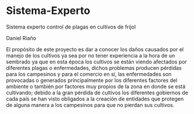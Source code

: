 # Sistema-Experto
Sistema experto control de plagas en cultivos de frijol

Daniel Riaño 

El propósito de este proyecto es dar a conocer los daños causados por el
manejo de los cultivos ya sea por no tener experiencia a la hora de un
sembrado ya que en esta época los cultivos se están viendo afectados por
diferentes plagas o enfermedades, dichos problemas producen pérdidas para
los campesinos y para el comercio en sí, las enfermedades son provocadas o
generados principalmente por los diferentes factores del ambiente o también
por factores muy propios de la zona en donde se está cultivando; debido a la
gran pérdida de cultivos los diferentes gobiernos de cada país se han visto
obligados a la creación de entidades que protegen de alguna manera a los
campesinos para que no pierdan sus cultivos.

